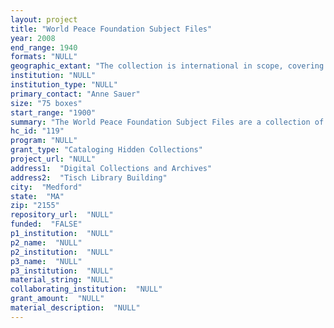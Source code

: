 ```yaml
--- 
layout: project 
title: "World Peace Foundation Subject Files"
year: 2008
end_range: 1940
formats: "NULL"
geographic_extant: "The collection is international in scope, covering activities in the United States, Europe, and Asia in particular."
institution: "NULL"
institution_type: "NULL"
primary_contact: "Anne Sauer"
size: "75 boxes"
start_range: "1900"
summary: "The World Peace Foundation Subject Files are a collection of pamphlets, broadsides, booklets and other ephemeral materials created by and relating to organized international peace movements."
hc_id: "119"
program: "NULL"
grant_type: "Cataloging Hidden Collections"
project_url: "NULL"
address1:  "Digital Collections and Archives"
address2:  "Tisch Library Building"
city:  "Medford"
state:  "MA"
zip: "2155"
repository_url:  "NULL"
funded:  "FALSE"
p1_institution:  "NULL"
p2_name:  "NULL"
p2_institution:  "NULL"
p3_name:  "NULL"
p3_institution:  "NULL"
material_string: "NULL"
collaborating_institution:  "NULL"
grant_amount:  "NULL"
material_description:  "NULL"
---
```

